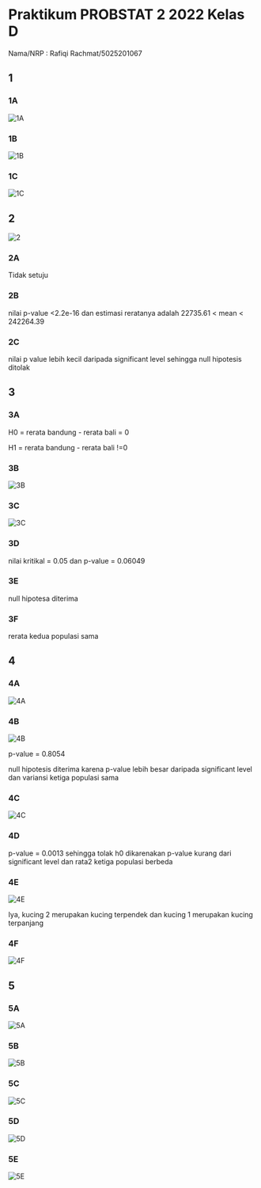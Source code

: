 # Praktikum PROBSTAT 2 2022 Kelas D

Nama/NRP : Rafiqi Rachmat/5025201067

## 1

### 1A

![1A](https://media.discordapp.net/attachments/221887784108032001/989045263589064714/unknown.png)

### 1B

![1B](https://media.discordapp.net/attachments/221887784108032001/989045441058471997/unknown.png)

### 1C

![1C](https://media.discordapp.net/attachments/221887784108032001/989046135563903017/unknown.png)

## 2

![2](https://media.discordapp.net/attachments/221887784108032001/989046342573776906/unknown.png)

### 2A

Tidak setuju

### 2B

nilai p-value <2.2e-16 dan estimasi reratanya adalah 22735.61 < mean < 242264.39

### 2C

nilai p value lebih kecil daripada significant level sehingga null hipotesis ditolak

## 3

### 3A

H0 = rerata bandung - rerata bali = 0

H1 = rerata bandung - rerata bali !=0

### 3B

![3B](https://media.discordapp.net/attachments/221887784108032001/989047016627785728/unknown.png)

### 3C

![3C](https://media.discordapp.net/attachments/221887784108032001/989047241887076413/unknown.png)

### 3D

nilai kritikal = 0.05 dan p-value = 0.06049

### 3E

null hipotesa diterima

### 3F

rerata kedua populasi sama

## 4

### 4A

![4A](https://media.discordapp.net/attachments/869563207658913802/989037818288418816/unknown.png)

### 4B

![4B](https://media.discordapp.net/attachments/221887784108032001/989048210922274836/unknown.png)

p-value = 0.8054

null hipotesis diterima karena p-value lebih besar daripada significant level dan variansi ketiga populasi sama

### 4C

![4C](https://media.discordapp.net/attachments/221887784108032001/989048675089125406/unknown.png)

### 4D

p-value = 0.0013 sehingga tolak h0 dikarenakan p-value kurang dari significant level dan rata2 ketiga populasi berbeda

### 4E

![4E](https://media.discordapp.net/attachments/221887784108032001/989049194964729936/unknown.png)

Iya, kucing 2 merupakan kucing terpendek dan kucing 1 merupakan kucing terpanjang

### 4F

![4F](https://media.discordapp.net/attachments/869563207658913802/989039317634678784/unknown.png)

## 5

### 5A

![5A](https://media.discordapp.net/attachments/869563207658913802/989042847665770506/unknown.png)

### 5B

![5B](https://media.discordapp.net/attachments/221887784108032001/989050201241186314/unknown.png)

### 5C

![5C](https://media.discordapp.net/attachments/221887784108032001/989050340257185822/unknown.png)

### 5D

![5D](https://media.discordapp.net/attachments/221887784108032001/989050790708654090/unknown.png)

### 5E

![5E](https://media.discordapp.net/attachments/221887784108032001/989051024100687892/unknown.png)
